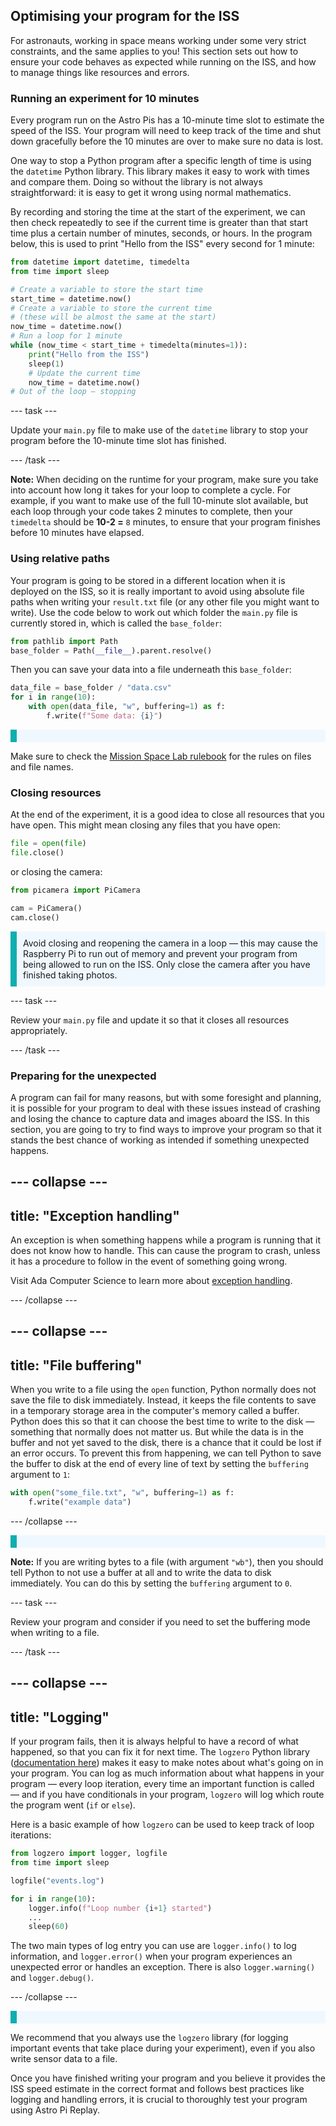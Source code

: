 ## Optimising your program for the ISS

For astronauts, working in space means working under some very strict constraints, and the same applies to you! This section sets out how to ensure your code behaves as expected while running on the ISS, and how to manage things like resources and errors.

### Running an experiment for 10 minutes 

Every program run on the Astro Pis has a 10-minute time slot to estimate the speed of the ISS. Your program will need to keep track of the time and shut down gracefully before the 10 minutes are over to make sure no data is lost.

One way to stop a Python program after a specific length of time is using the `datetime` Python library. This library makes it easy to work with times and compare them. Doing so without the library is not always straightforward: it is easy to get it wrong using normal mathematics.

By recording and storing the time at the start of the experiment, we can then check repeatedly to see if the current time is greater than that start time plus a certain number of minutes, seconds, or hours. In the program below, this is used to print "Hello from the ISS" every second for 1 minute: 

```Python
from datetime import datetime, timedelta
from time import sleep

# Create a variable to store the start time
start_time = datetime.now()
# Create a variable to store the current time
# (these will be almost the same at the start)
now_time = datetime.now()
# Run a loop for 1 minute
while (now_time < start_time + timedelta(minutes=1)):
    print("Hello from the ISS")
    sleep(1)
    # Update the current time
    now_time = datetime.now()
# Out of the loop — stopping
```

--- task ---

Update your `main.py` file to make use of the `datetime` library to stop your program before the 10-minute time slot has finished.

--- /task ---

**Note:** When deciding on the runtime for your program, make sure you take into account how long it takes for your loop to complete a cycle. For example, if you want to make use of the full 10-minute slot available, but each loop through your code takes 2 minutes to complete, then your `timedelta` should be **10-2 =** `8` minutes, to ensure that your program finishes before 10 minutes have elapsed.

### Using relative paths

Your program is going to be stored in a different location when it is deployed on the ISS, so it is really important to avoid using absolute file paths when writing your `result.txt` file (or any other file you might want to write). Use the code below to work out which folder the `main.py` file is currently stored in, which is called the `base_folder`:

```Python
from pathlib import Path
base_folder = Path(__file__).parent.resolve()
```

Then you can save your data into a file underneath this `base_folder`: 

```Python
data_file = base_folder / "data.csv"
for i in range(10):
    with open(data_file, "w", buffering=1) as f:
        f.write(f"Some data: {i}")
```

<p style="border-left: solid; border-width:10px; border-color: #0faeb0; background-color: aliceblue; padding: 10px;">
  
Make sure to check the [Mission Space Lab rulebook](https://astro-pi.org/mission-space-lab/rulebook) for the rules on files and file names.

</p>

### Closing resources 

At the end of the experiment, it is a good idea to close all resources that you have open. This might mean closing any files that you have open: 

```Python
file = open(file)
file.close()
```

or closing the camera: 

```Python
from picamera import PiCamera

cam = PiCamera()
cam.close()
```

<p style="border-left: solid; border-width:10px; border-color: #0faeb0; background-color: aliceblue; padding: 10px;">
Avoid closing and reopening the camera in a loop — this may cause the Raspberry Pi to run out of memory and prevent your program from being allowed to run on the ISS. Only close the camera after you have finished taking photos.
</p>

--- task --- 

Review your `main.py` file and update it so that it closes all resources appropriately.

--- /task --- 

### Preparing for the unexpected

A program can fail for many reasons, but with some foresight and planning, it is possible for your program to deal with these issues instead of crashing and losing the chance to capture data and images aboard the ISS. In this section, you are going to try to find ways to improve your program so that it stands the best chance of working as intended if something unexpected happens.


--- collapse ---
---
title: "Exception handling"
---

An exception is when something happens while a program is running that it does not know how to handle. This can cause the program to crash, unless it has a procedure to follow in the event of something going wrong.

Visit Ada Computer Science to learn more about [exception handling](https://adacomputerscience.org/concepts/design_exception?examBoard=all&stage=gcse). 

--- /collapse ---

--- collapse ---
---
title: "File buffering"
---

When you write to a file using the `open` function, Python normally does not save the file to disk immediately. Instead, it keeps the file contents to save in a temporary storage area in the computer's memory called a buffer. Python does this so that it can choose the best time to write to the disk — something that normally does not matter us. But while the data is in the buffer and not yet saved to the disk, there is a chance that it could be lost if an error occurs. To prevent this from happening, we can tell Python to save the buffer to disk at the end of every line of text by setting the `buffering` argument to `1`:

```Python
with open("some_file.txt", "w", buffering=1) as f:
    f.write("example data")
```

--- /collapse ---

<p style="border-left: solid; border-width:10px; border-color: #0faeb0; background-color: aliceblue; padding: 10px;">
  
**Note:** If you are writing bytes to a file (with argument `"wb"`), then you should tell Python to not use a buffer at all and to write the data to disk immediately. You can do this by setting the `buffering` argument to `0`.
</p>

--- task --- 

Review your program and consider if you need to set the buffering mode when writing to a file.

--- /task --- 

--- collapse ---
---
title: "Logging"
---

If your program fails, then it is always helpful to have a record of what happened, so that you can fix it for next time. The `logzero` Python library ([documentation here](https://logzero.readthedocs.io/en/latest/)) makes it easy to make notes about what's going on in your program. You can log as much information about what happens in your program — every loop iteration, every time an important function is called — and if you have conditionals in your program, `logzero` will log which route the program went (`if` or `else`).

Here is a basic example of how `logzero` can be used to keep track of loop iterations:

```Python
from logzero import logger, logfile
from time import sleep

logfile("events.log")

for i in range(10):
    logger.info(f"Loop number {i+1} started")
    ...
    sleep(60)
```

The two main types of log entry you can use are `logger.info()` to log information, and `logger.error()` when your program experiences an unexpected error or handles an exception. There is also `logger.warning()` and `logger.debug()`.

--- /collapse ---

<p style="border-left: solid; border-width:10px; border-color: #0faeb0; background-color: aliceblue; padding: 10px;">
  
We recommend that you always use the `logzero` library (for logging important events that take place during your experiment), even if you also write sensor data to a file.
</p>

Once you have finished writing your program and you believe it provides the ISS speed estimate in the correct format and follows best practices like logging and handling errors, it is crucial to thoroughly test your program using Astro Pi Replay.
